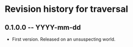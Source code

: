 # Revision history for traversal

## 0.1.0.0  -- YYYY-mm-dd

* First version. Released on an unsuspecting world.
